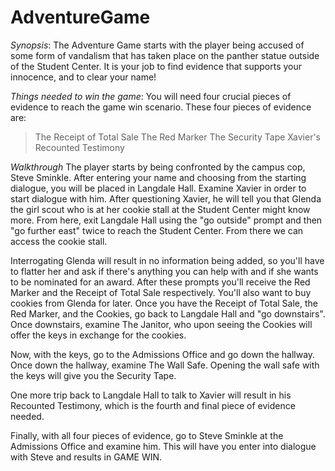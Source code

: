 # AdventureGame

_Synopsis_:
The Adventure Game starts with the player being accused of some form of vandalism that
has taken place on the panther statue outside of the Student Center. It is your job
to find evidence that supports your innocence, and to clear your name!

_Things needed to win the game_:
You will need four crucial pieces of evidence to reach
the game win scenario. These four pieces of evidence are:
> The Receipt of Total Sale
> The Red Marker
> The Security Tape
> Xavier's Recounted Testimony

_Walkthrough_
The player starts by being confronted by the campus cop, Steve Sminkle. After entering your name and choosing from the starting dialogue, you will be placed in Langdale Hall.
Examine Xavier in order to start dialogue with him. After questioning Xavier, he will tell you that Glenda the girl scout who is at her cookie stall at the Student Center might know more.
From here, exit Langdale Hall using the "go outside" prompt and then "go further east" twice to reach the Student Center. From there we can access the cookie stall. 

Interrogating Glenda will result in no information being added, so you'll have to flatter her and ask if there's anything you can help with and if she wants to be nominated for an award. After these prompts you'll receive the Red Marker and the Receipt of Total Sale respectively. You'll also want to buy cookies from Glenda for later.
Once you have the Receipt of Total Sale, the Red Marker, and the Cookies, go back to Langdale Hall and "go downstairs". Once downstairs, examine The Janitor, who upon seeing the Cookies will offer the keys in exchange for the cookies.

Now, with the keys, go to the Admissions Office and go down the hallway. Once down the hallway, examine The Wall Safe. Opening the wall safe with the keys will give you the Security Tape.

One more trip back to Langdale Hall to talk to Xavier will result in his Recounted Testimony, which is the fourth and final piece of evidence needed.

Finally, with all four pieces of evidence, go to Steve Sminkle at the Admissions Office and examine him. This will have you enter into dialogue with Steve and results in GAME WIN.
